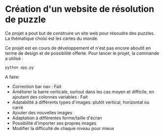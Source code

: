 # Création d'un website de résolution de puzzle

Ce projet a pout but de construire un site web pour résoudre des puzzles. 
La thématique choisi est les cartes du monde.

Ce projet est en cours de développement et n'est pas encore aboutit en terme de design et de possibilité offerte.
Pour lancer le projet, la commande a utilisé :
```bash
python app.py
``` 


A faire:
- Correction bar nav : Fait
- Améliorer la barre verticale, surtout dans les cas moyen et difficile, en ajoutant des colonnes variables : Fait
- Adatabilité à différents types d'images: plutôt vertical, horizontal ou carré
- Ajouter des nouvelles images 
- Adaptation à différentes forme/taille d'écran
- Possibilité d'importer ses propres images
- Modifier la difficulté de chaque niveau pour mieux